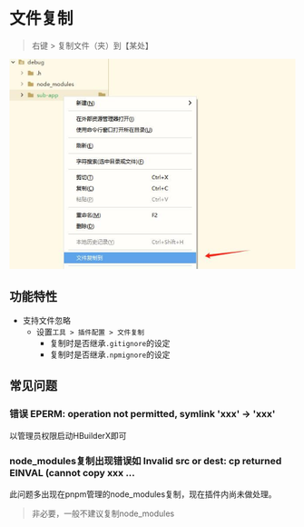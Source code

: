 ﻿# 文件复制

> 右键 > 复制文件（夹）到【某处】

![](README_files/1.jpg)

## 功能特性

* 支持文件忽略
	* 设置`工具 > 插件配置 > 文件复制`
		* 复制时是否继承`.gitignore`的设定
		* 复制时是否继承`.npmignore`的设定

## 常见问题

### 错误 EPERM: operation not permitted, symlink 'xxx' -> 'xxx'

以管理员权限启动HBuilderX即可

### node_modules复制出现错误如 Invalid src or dest: cp returned EINVAL  (cannot copy xxx ...

此问题多出现在pnpm管理的node_modules复制，现在插件内尚未做处理。

> 非必要，一般不建议复制node_modules